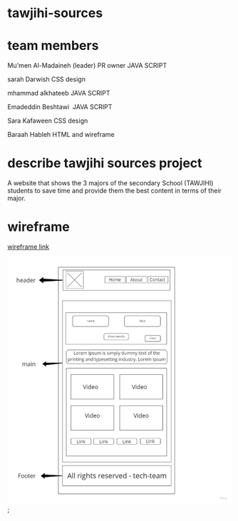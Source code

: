 # tawjihi-sources

# team members

Mu'men Al-Madaineh (leader) PR owner JAVA SCRIPT

sarah Darwish CSS design

mhammad alkhateeb JAVA SCRIPT

Emadeddin Beshtawi  JAVA SCRIPT

Sara Kafaween CSS design

Baraah Hableh HTML and wireframe

# describe tawjihi sources project

A website that shows the 3 majors of the secondary School (TAWJIHI) students to save time and provide them the best content in terms of their major.

# wireframe

[wireframe link](https://miro.com/app/board/o9J_l262ICY=/)

![wireframe photo](img/wireframe.jpg);
